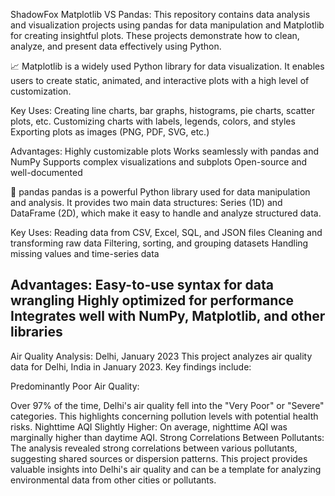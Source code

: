 ShadowFox
Matplotlib VS Pandas:
This repository contains data analysis and visualization projects using pandas for data manipulation and Matplotlib for creating insightful plots. These projects demonstrate how to clean, 
analyze, and present data effectively using Python.

📈 Matplotlib is a widely used Python library for data visualization. It enables users to create static, animated, and interactive plots with a high level of customization.

Key Uses:
Creating line charts, bar graphs, histograms, pie charts, scatter plots, etc.
Customizing charts with labels, legends, colors, and styles
Exporting plots as images (PNG, PDF, SVG, etc.)

Advantages:
Highly customizable plots
Works seamlessly with pandas and NumPy
Supports complex visualizations and subplots
Open-source and well-documented

🐼 pandas
pandas is a powerful Python library used for data manipulation and analysis. It provides two main data structures: Series (1D) and DataFrame (2D), which make it easy to handle and analyze 
structured data.

Key Uses:
Reading data from CSV, Excel, SQL, and JSON files
Cleaning and transforming raw data
Filtering, sorting, and grouping datasets
Handling missing values and time-series data

Advantages:
Easy-to-use syntax for data wrangling
Highly optimized for performance
Integrates well with NumPy, Matplotlib, and other libraries
------------------------------------------------------------------------------------------------------------------------------------------------
Air Quality Analysis: Delhi, January 2023
This project analyzes air quality data for Delhi, India in January 2023. Key findings include:

Predominantly Poor Air Quality:

Over 97% of the time, Delhi's air quality fell into the "Very Poor" or "Severe" categories.
This highlights concerning pollution levels with potential health risks.
Nighttime AQI Slightly Higher: On average, nighttime AQI was marginally higher than daytime AQI.
Strong Correlations Between Pollutants: The analysis revealed strong correlations between various pollutants, suggesting shared sources or dispersion patterns.
This project provides valuable insights into Delhi's air quality and can be a template for analyzing environmental data from other cities or pollutants.
